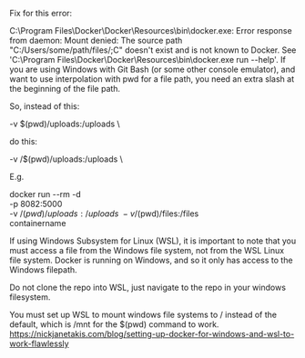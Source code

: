 Fix for this error:

C:\Program Files\Docker\Docker\Resources\bin\docker.exe: Error response from daemon: Mount denied:
The source path "C:/Users/some/path/files/;C"
doesn't exist and is not known to Docker.
See 'C:\Program Files\Docker\Docker\Resources\bin\docker.exe run --help'.
If you are using Windows with Git Bash (or some other console emulator), and want to use interpolation with pwd for a file path, you need an extra slash at the beginning of the file path.

So, instead of this:

-v $(pwd)/uploads:/uploads \ 

do this:

-v /$(pwd)/uploads:/uploads \

E.g. 

docker run --rm -d \
  -p 8082:5000 \
  -v /$(pwd)/uploads:/uploads \
  -v /$(pwd)/files:/files \
  containername

If using Windows Subsystem for Linux (WSL), it is important to note that you must access a file from the Windows file system, not from the WSL Linux file system. Docker is running on Windows, and so it only has access to the Windows filepath. 

Do not clone the repo into WSL, just navigate to the repo in your windows filesystem.

You must set up WSL to mount windows file systems to / instead of the default, which is /mnt for the $(pwd) command to work. https://nickjanetakis.com/blog/setting-up-docker-for-windows-and-wsl-to-work-flawlessly
